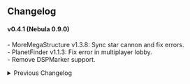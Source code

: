 ## Changelog

#### v0.4.1 (Nebula 0.9.0)
\- MoreMegaStructure v1.3.8: Sync star cannon and fix errors.  
\- PlanetFinder v1.1.3: Fix error in multiplayer lobby.  
\- Remove DSPMarker support.  

<details>
<summary>Previous Changelog</summary>

#### v0.4.0 (Nebula 0.9.0 pre-release)
\- Hotfix: Tempoarily disable drone syncing.  
\- Remove Bottleneck, DSPTransportStat, Dustbin, TheyComeFromVoid support.  
\- Temporily disable BlueprintTweaks, DSPMarker, MoreMegaStructure, PlanetFinder support.  

#### v0.3.1 (Nebula 0.8.14)
\- Hotfix: Fix NRE error in `StationUIManager.UpdateStorage.`  
\- Hotfix: Load dyson sphere when click on star view on the starmap.  
\- TheyComeFromVoid v2.2.8: Add remote cannons to let planets not loaded yet to fire weapons. Bug fixes.  

#### v0.3.0 (Nebula 0.8.14)
\- TheyComeFromVoid v2.2.8: Add Droplet syncing and fixes  
\- Remove BigFormingSize from incompat list  

#### v0.2.3 (Nebula 0.8.13)
\- Hotfix: Add compat to mods that increase reform brush size.  
\- Hotfix: (Test) Reset planet physics & audio when arriving at a planet.  
\- MoreMegaStructure v1.1.11: Fix receivers requested power flicks on clients.  

#### v0.2.2 (Nebula 0.8.13)
\- Hotfix: Fix an error when saving game.  
\- Bottleneck v1.0.15: Fixed an error that occurred on the host when the client was using different proliferator settings.  

#### v0.2.1 (Nebula 0.8.13)
\- Fix a bug that client can't change station storage.  
\- DSP Belt Reverse Direction is no longer supported due to vanilla has the function now.  

#### v0.2.0 (Nebula 0.8.13)
\- Hotfix: Fix mecha animation when 3rd player join.  
\- Update FactoryLocator support version to 1.2.0  
\- TheyComeFromVoid: Add StarFortress syncing  

#### v0.1.12 (Nebula 0.8.12)
\- Fix BlueprintTweak 1.5.9  
\- Support Dustbin 1.2.1  
\- Update FactoryLocator support version to 1.1.0  
\- Update Auxilaryfunction support version to 2.0.1  
\- MoreMegaStructure: Fix RefreshProduceSpeedText error  
\- TheyComeFromVoid: Add EnemyShips event syncing  

#### v0.1.11 (Nebula 0.8.12)
\- Hotfix: Sync Flip Whole Path button for belts in DSP 0.9.27.15466  
\- Support SplitterOverBelt 1.1.3  
\- Support TheyComeFromVoid 2.1.2  
\- Update Auxilaryfunction support version to 1.8.9  

#### v0.1.10 (Nebula 0.8.12)
\- Fix sandbox tool enable syncing.  
\- Show multiplayer name in starmap for own player.  

#### v0.1.9 (Nebula 0.8.12)
\- Support FactoryLocator 1.0.1  
\- Update MoreMegaStructure support version to 1.1.4  
\- Hide server ip and port during login & reconnect.  
\- Show the diff count of local & remote mod list when client login.  

#### v0.1.8 (Nebula 0.8.12)
\- Hotfix: Fix trash warning (error when there are litters on host and client join, positions doen't sync)  
\- Hotfix: Fix InserterOffsetCorrection which may cause desync that sorters don't work on one end.  
\- Hotfix: Fix SplitterPriorityChange packet.  

#### v0.1.7 (Nebula 0.8.12)  
\- Hotfix: Fix infinite tech level desync in client.  
\- Hotfix: Fix that rock destroy on remote planet show effects on local planet.  
\- Show possible mod patches from stacktraces on error report.  

#### v0.1.6 (Nebula 0.8.12)  
\- Hotfix: Fix error on host when client put a storage chest on a logisitics distributor on remote planets.  
\- Update PlanetFinder support version to 1.0.0.  

#### v0.1.5 (Nebula 0.8.11)  
\- Fix mod data doesn't sync correctly for another clients.  
\- Fix client mecha spawning position.  

#### v0.1.4 (Nebulad 0.8.11)  
\- Hotfix: Fix host sometimes get error when client request logistic on other planets.  
\- Hotfix for GS2 star detail doesn't display correctly for clients.  

#### v0.1.3 (Nebulad 0.8.11)
\- Hotfix: Fix logistic bots errors.  
\- Fix client error when host reverse belts on a remote planet.  

#### v0.1.2 (Nebula 0.8.10)
\- Support DSPOptimizations  

#### v0.1.1 (Nebula 0.8.10)
\- Support AutoStationConfig, Auxilaryfunction.  
\- Fix advance miner power usage abnormal of AutoStationConfig.   

#### v0.1.0 (Nebula 0.8.8)
\- Support DSPTransportStat, PlanetFinder, DSPFreeMechaCustom, MoreMegaStructure.  
\- Fix DSPMarker didn't refresh marker when local planet changed.  

#### v0.0.1  
\- Initial release. (Game Version 0.9.25.12201)

</details>
